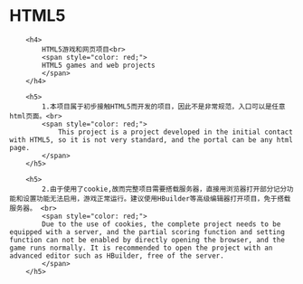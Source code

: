 # HTML5
		<h4>			
			HTML5游戏和网页项目<br>
			<span style="color: red;">	
			HTML5 games and web projects 
			</span>
		</h4>

		<h5>
			1.本项目属于初步接触HTML5而开发的项目，因此不是非常规范，入口可以是任意html页面。<br> 			
			<span style="color: red;">				
				This project is a project developed in the initial contact with HTML5, so it is not very standard, and the portal can be any html page. 
			</span>
		</h5>

		<h5>
			2.由于使用了cookie,故而完整项目需要搭载服务器，直接用浏览器打开部分记分功能和设置功能无法启用，游戏正常运行。建议使用HBuilder等高级编辑器打开项目，免于搭载服务器。 <br>
			<span style="color: red;">	
			Due to the use of cookies, the complete project needs to be equipped with a server, and the partial scoring function and setting function can not be enabled by directly opening the browser, and the game runs normally. It is recommended to open the project with an advanced editor such as HBuilder, free of the server.	
			</span>
		</h5>
